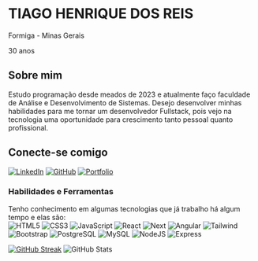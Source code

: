 # TIAGO HENRIQUE DOS REIS

Formiga - Minas Gerais

30 anos


## Sobre mim

Estudo programação desde meados de 2023 e atualmente faço faculdade de Análise e Desenvolvimento de Sistemas. Desejo desenvolver minhas habilidades para me tornar um desenvolvedor Fullstack, pois vejo na tecnologia uma oportunidade para crescimento tanto pessoal quanto profissional. 




## Conecte-se comigo

[![LinkedIn](https://img.shields.io/badge/LinkedIn-0077B5?style=for-the-badge&logo=linkedin&logoColor=white)](https://www.linkedin.com/in/tiagotpk/)
[![GitHub](https://img.shields.io/badge/GitHub-100000?style=for-the-badge&logo=github&logoColor=white)](https://github.com/Tiagotpk)
[![Portfolio](https://img.shields.io/badge/Portfolio-1ed760?style=for-the-badge&logo=todoist&logoColor=white)](https://tiagotpk-portfolio-page.vercel.app/)

### Habilidades e Ferramentas

Tenho conhecimento em algumas tecnologias que já trabalho há algum tempo e elas são: <br>
![HTML5](https://img.shields.io/badge/HTML5-E34F26?style=for-the-badge&logo=html5&logoColor=white)
![CSS3](https://img.shields.io/badge/CSS3-1572B6?style=for-the-badge&logo=css3&logoColor=white)
![JavaScript](https://img.shields.io/badge/JavaScript-F7DF1E?style=for-the-badge&logo=javascript&logoColor=black)
![React](https://img.shields.io/badge/React-20232A?style=for-the-badge&logo=react&logoColor=61DAFB)
![Next](https://img.shields.io/badge/Next-black?style=for-the-badge&logo=next.js&logoColor=white)
![Angular](https://img.shields.io/badge/Angular-DD0031?style=for-the-badge&logo=angular&logoColor=white)
![Tailwind](https://img.shields.io/badge/tailwindcss-%2338B2AC.svg?style=for-the-badge&logo=tailwind-css&logoColor=white)
![Bootstrap](https://img.shields.io/badge/-boostrap-0D1117?style=for-the-badge&logo=bootstrap&labelColor=0D1117)
![PostgreSQL](https://img.shields.io/badge/PostgreSQL-000?style=for-the-badge&logo=postgresql)
![MySQL](https://img.shields.io/badge/MySQL-00000F?style=for-the-badge&logo=mysql&logoColor=white)
![NodeJS](https://img.shields.io/badge/node.js-6DA55F?style=for-the-badge&logo=node.js&logoColor=white)
![Express](https://img.shields.io/badge/express.js-%23404d59.svg?style=for-the-badge&logo=express&logoColor=%2361DAFB)



[![GitHub Streak](https://streak-stats.demolab.com/?user=Tiagotpk&theme=github-light&background=fff&border=1ed760&dates=000)](https://git.io/streak-stats)
![GitHub Stats](https://github-readme-stats.vercel.app/api?username=Tiagotpk&theme=transparent&bg_color=000&border_color=1ed760&show_icons=true&icon_color=1ed760&title_color=1ed760&text_color=FFF)
<!-- ### Linguagens dos meus Projetos
![Top Langs](https://github-readme-stats-git-masterrstaa-rickstaa.vercel.app/api/top-langs/?username=Tiagotpk&layout=compact&bg_color=fff&border_color=30A3DC&title_color=1ed760&text_color=000) -->

